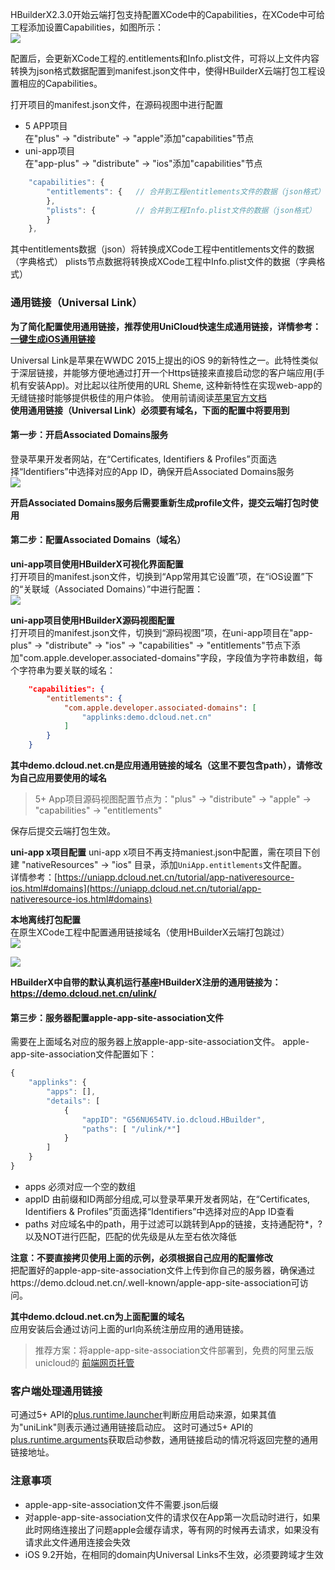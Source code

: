 HBuilderX2.3.0开始云端打包支持配置XCode中的Capabilities，在XCode中可给工程添加设置Capabilities，如图所示：  
![](https://native-res.dcloud.net.cn/images/uniapp/ios/xcode-capabilities.png)

配置后，会更新XCode工程的.entitlements和Info.plist文件，可将以上文件内容转换为json格式数据配置到manifest.json文件中，使得HBuilderX云端打包工程设置相应的Capabilities。

打开项目的manifest.json文件，在源码视图中进行配置  
- 5  APP项目  
  在"plus" -> "distribute" -> "apple"添加"capabilities"节点  
- uni-app项目  
  在"app-plus" -> "distribute" -> "ios"添加"capabilities"节点  

```js
	"capabilities": {
		"entitlements": {	// 合并到工程entitlements文件的数据（json格式）
		},
		"plists": {			// 合并到工程Info.plist文件的数据（json格式）
		}
	},
```
其中entitlements数据（json）将转换成XCode工程中entitlements文件的数据（字典格式）
plists节点数据将转换成XCode工程中Info.plist文件的数据（字典格式）


<a id="unilink"/>

### 通用链接（Universal Link）

**为了简化配置使用通用链接，推荐使用UniCloud快速生成通用链接，详情参考：[一键生成iOS通用链接](https://uniapp.dcloud.io/api/plugins/universal-links)**  

Universal Link是苹果在WWDC 2015上提出的iOS 9的新特性之一。此特性类似于深层链接，并能够方便地通过打开一个Https链接来直接启动您的客户端应用(手机有安装App)。对比起以往所使用的URL Sheme, 这种新特性在实现web-app的无缝链接时能够提供极佳的用户体验。
使用前请阅读[苹果官方文档](https://developer.apple.com/library/archive/documentation/General/Conceptual/AppSearch/UniversalLinks.html#//apple_ref/doc/uid/TP40016308-CH12-SW1)  
**使用通用链接（Universal Link）必须要有域名，下面的配置中将要用到**

#### 第一步：开启Associated Domains服务
登录苹果开发者网站，在“Certificates, Identifiers & Profiles”页面选择“Identifiers”中选择对应的App ID，确保开启Associated Domains服务  
![](https://native-res.dcloud.net.cn/images/uniapp/ios/apple-capabilities.png)

**开启Associated Domains服务后需要重新生成profile文件，提交云端打包时使用**

<a id="associatedDomains"/>

#### 第二步：配置Associated Domains（域名）

**uni-app项目使用HBuilderX可视化界面配置**  
打开项目的manifest.json文件，切换到“App常用其它设置”项，在“iOS设置”下的“关联域（Associated Domains）”中进行配置：  
![](https://native-res.dcloud.net.cn/images/uniapp/ios/hx-ass-domains.png)

**uni-app项目使用HBuilderX源码视图配置**  
打开项目的manifest.json文件，切换到“源码视图”项，在uni-app项目在"app-plus" -> "distribute" -> "ios" -> "capabilities" -> "entitlements"节点下添加"com.apple.developer.associated-domains"字段，字段值为字符串数组，每个字符串为要关联的域名：  
```json
	"capabilities": {
		"entitlements": {
			"com.apple.developer.associated-domains": [
				"applinks:demo.dcloud.net.cn"
			]
		}
	}
```
**其中demo.dcloud.net.cn是应用通用链接的域名（这里不要包含path），请修改为自己应用要使用的域名**

> 5+ App项目源码视图配置节点为："plus" -> "distribute" -> "apple" -> "capabilities" -> "entitlements"

保存后提交云端打包生效。

**uni-app x项目配置**
uni-app x项目不再支持maniest.json中配置，需在项目下创建 "nativeResources" -> "ios" 目录，添加`UniApp.entitlements`文件配置。  
详情参考：[https://uniapp.dcloud.net.cn/tutorial/app-nativeresource-ios.html#domains](https://uniapp.dcloud.net.cn/tutorial/app-nativeresource-ios.html#domains)


**本地离线打包配置**  
在原生XCode工程中配置通用链接域名（使用HBuilderX云端打包跳过）  
![](https://native-res.dcloud.net.cn/images/uniapp/ios/xcode-ass-domains1.png)  

![](https://native-res.dcloud.net.cn/images/uniapp/ios/xcode-ass-domains2.png)  

**HBuilderX中自带的默认真机运行基座HBuilderX注册的通用链接为：https://demo.dcloud.net.cn/ulink/**

#### 第三步：服务器配置apple-app-site-association文件
需要在上面域名对应的服务器上放apple-app-site-association文件。
apple-app-site-association文件配置如下：
```javascript
{
    "applinks": {
        "apps": [],
        "details": [
            {
                "appID": "G56NU654TV.io.dcloud.HBuilder",
                "paths": [ "/ulink/*"]
            }
        ]
    }
}
```
- apps
必须对应一个空的数组
- appID
由前缀和ID两部分组成,可以登录苹果开发者网站，在“Certificates, Identifiers & Profiles”页面选择“Identifiers”中选择对应的App ID查看
- paths
对应域名中的path，用于过滤可以跳转到App的链接，支持通配符*，?以及NOT进行匹配，匹配的优先级是从左至右依次降低

**注意：不要直接拷贝使用上面的示例，必须根据自己应用的配置修改**  
把配置好的apple-app-site-association文件上传到你自己的服务器，确保通过https://demo.dcloud.net.cn/.well-known/apple-app-site-association可访问。  

**其中demo.dcloud.net.cn为上面配置的域名**  
应用安装后会通过访问上面的url向系统注册应用的通用链接。

> 推荐方案：将apple-app-site-association文件部署到，免费的阿里云版unicloud的 [前端网页托管](https://uniapp.dcloud.io/uniCloud/hosting?id=%e7%ae%80%e4%bb%8b) 

### 客户端处理通用链接
可通过5+ API的[plus.runtime.launcher](https://www.html5plus.org/doc/zh_cn/runtime.html#plus.runtime.launcher)判断应用启动来源，如果其值为"uniLink"则表示通过通用链接启动应。
这时可通过5+ API的[plus.runtime.arguments](https://www.html5plus.org/doc/zh_cn/runtime.html#plus.runtime.arguments)获取启动参数，通用链接启动的情况将返回完整的通用链接地址。

### 注意事项
- apple-app-site-association文件不需要.json后缀
- 对apple-app-site-association文件的请求仅在App第一次启动时进行，如果此时网络连接出了问题apple会缓存请求，等有网的时候再去请求，如果没有请求此文件通用连接会失效
- iOS 9.2开始，在相同的domain内Universal Links不生效，必须要跨域才生效

